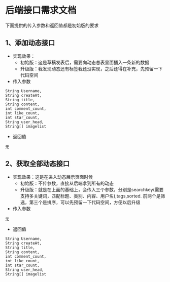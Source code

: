 # 后端接口需求文档

下面提供的传入参数和返回值都是初始版的要求
## 1、添加动态接口
- 实现效果：
  - 初始版：这是草稿发表后，需要向动态总表里面插入一条新的数据
  - 升级版：我发现动态还有标签我还没实现，之后还得在补充，先预留一下代码空间
- 传入参数
```
String Username,
String createAt,
String title,
String content,
int comment_count,
int like_count,
int star_count,
String user_head,
String[] imagelist
```
- 返回值
```
无
```

## 2、获取全部动态接口
- 实现效果：这是在进入动态展示页面时候
  - 初始版：不传参数，直接从后端拿到所有的动态
  - 升级版：就是在上面的基础上，会传入三个参数，分别是searchkey(需要支持多关键词，匹配标题、类别、内容、用户名),tags,sorted. 前两个是筛选，第三个是排序，可以先预留一下代码空间，方便以后升级
- 传入参数
```
无
```
- 返回值
```
String Username,
String createAt,
String title,
String content,
int comment_count,
int like_count,
int star_count,
String user_head,
String[] imagelist
```
